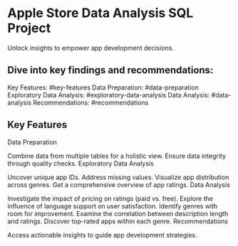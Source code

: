
# Apple Store Data Analysis SQL Project

Unlock insights to empower app development decisions.

## Dive into key findings and recommendations:

Key Features: #key-features
Data Preparation: #data-preparation
Exploratory Data Analysis: #exploratory-data-analysis
Data Analysis: #data-analysis
Recommendations: #recommendations
## Key Features

Data Preparation

Combine data from multiple tables for a holistic view.
Ensure data integrity through quality checks.
Exploratory Data Analysis

Uncover unique app IDs.
Address missing values.
Visualize app distribution across genres.
Get a comprehensive overview of app ratings.
Data Analysis

Investigate the impact of pricing on ratings (paid vs. free).
Explore the influence of language support on user satisfaction.
Identify genres with room for improvement.
Examine the correlation between description length and ratings.
Discover top-rated apps within each genre.
Recommendations

Access actionable insights to guide app development strategies.
